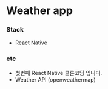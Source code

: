 # Weather app

### Stack
-   React Native

### etc
-   첫번째 React Native 클론코딩 입니다.
-   Weather API (openweathermap)
